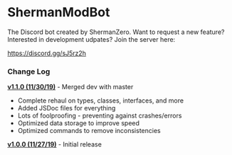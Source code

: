 # ShermanModBot

The Discord bot created by ShermanZero. Want to request a new feature? Interested in development udpates? Join the server here:

https://discord.gg/sJ5rz2h

### Change Log

**[v1.1.0 (11/30/19)](https://github.com/ShermanZero/ShermanModBot/releases/tag/v1.1.0)** - Merged dev with master

- Complete rehaul on types, classes, interfaces, and more
- Added JSDoc files for everything
- Lots of foolproofing - preventing against crashes/errors
- Optimized data storage to improve speed
- Optimized commands to remove inconsistencies

**[v1.0.0 (11/27/19)](https://github.com/ShermanZero/ShermanModBot/releases/tag/v1.0.0)** - Initial release
